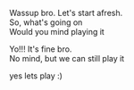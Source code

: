 ﻿Wassup bro. Let's start afresh. <br>
So, what's going on<br>
Would you mind playing it<br>

Yo!!! It's fine bro.<br>
No mind, but we can still play it<br>

yes lets play :)


